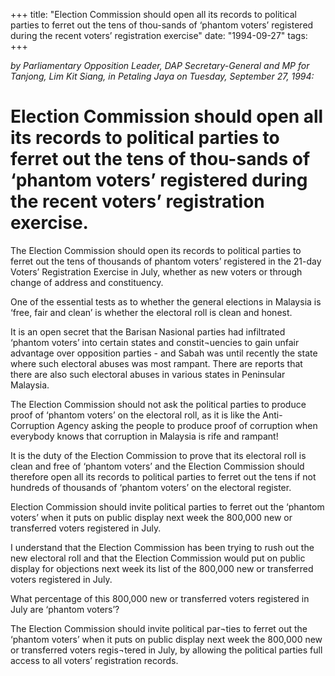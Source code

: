 +++ 
title: "Election Commission should open all its records to political parties to ferret out the tens of thou-sands of ‘phantom voters’ registered during the recent voters’ registration exercise"
date: "1994-09-27"
tags:
+++

_by Parliamentary Opposition Leader, DAP Secretary-General and MP for Tanjong, Lim Kit Siang, in Petaling Jaya on Tuesday, September 27, 1994:_

# Election Commission should open all its records to political parties to ferret out the tens of thou-sands of ‘phantom voters’ registered during the recent voters’ registration exercise.

The Election Commission should open its records to political parties to ferret out the tens of thousands of phantom voters’ registered in the 21-day Voters’ Registration Exercise in July, whether as new voters or through change of address and constituency.</u>

One of the essential tests as to whether the general elections in Malaysia is ‘free, fair and clean’ is whether the electoral roll is clean and honest.

It is an open secret that the Barisan Nasional parties had infiltrated ‘phantom voters’ into certain states and constit¬uencies to gain unfair advantage over opposition parties - and Sabah was until recently the state where such electoral abuses was most rampant. There are reports that there are also such electoral abuses in various states in Peninsular Malaysia.

The Election Commission should not ask the political parties to produce proof of ‘phantom voters’ on the electoral roll, as it is like the Anti-Corruption Agency asking the people to produce proof of corruption when everybody knows that corruption in Malaysia is rife and rampant!

It is the duty of the Election Commission to prove that its electoral roll is clean and free of ‘phantom voters’ and the Election Commission should therefore open all its records to political parties to ferret out the tens if not hundreds of thousands of ‘phantom voters’ on the electoral register.

Election Commission should invite political parties to ferret out the ‘phantom voters’ when it puts on public display next week the 800,000 new or transferred voters registered in July.

I understand that the Election Commission has been trying to rush out the new electoral roll and that the Election Commission would put on public display for objections next week its list of the 800,000 new or transferred voters registered in July.

What percentage of this 800,000 new or transferred voters registered in July are ‘phantom voters’?

The Election Commission should invite political par¬ties to ferret out the ‘phantom voters’ when it puts on public display next week the 800,000 new or transferred voters regis¬tered in July, by allowing the political parties full access to all voters’ registration records.
 
